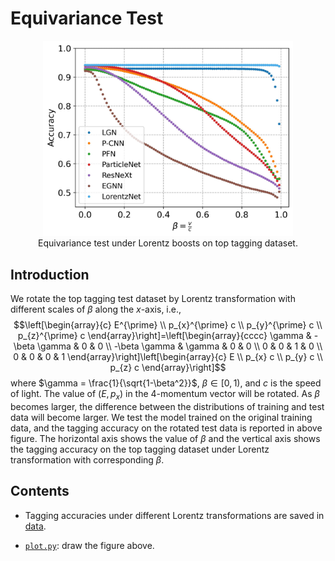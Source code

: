 # Equivariance Test

<figure>
<center><img src="./figures/EquivarianceTest.jpg" alt="EquivarianceTest" width="400"/></center>
<figcaption align = "center">Equivariance test under Lorentz boosts on top tagging dataset.</figcaption>
</figure>

## Introduction
We rotate the top tagging test dataset by Lorentz transformation with different scales of $\beta$ along the $x$-axis, i.e., 
$$\left[\begin{array}{c}
E^{\prime} \\
p_{x}^{\prime} c \\
p_{y}^{\prime} c \\
p_{z}^{\prime} c
\end{array}\right]=\left[\begin{array}{cccc}
\gamma & -\beta \gamma & 0 & 0 \\
-\beta \gamma & \gamma & 0 & 0 \\
0 & 0 & 1 & 0 \\
0 & 0 & 0 & 1
\end{array}\right]\left[\begin{array}{c}
E \\
p_{x} c \\
p_{y} c \\
p_{z} c
\end{array}\right]$$
where $\gamma = \frac{1}{\sqrt{1-\beta^2}}$, $\beta \in [0,1)$, and $c$ is the speed of light. The value of $(E, p_x)$ in the 4-momentum vector will be rotated. As $\beta$ becomes larger, the difference between the distributions of training and test data will become larger. We test the model trained on the original training data, and the tagging accuracy on the rotated test data is reported in above figure. The horizontal axis shows the value of $\beta$ and the vertical axis shows the tagging accuracy on the top tagging dataset under Lorentz transformation with corresponding $\beta$.

## Contents
- Tagging accuracies under different Lorentz transformations are saved in [data](./data). 

- [`plot.py`](./plot.py): draw the figure above.